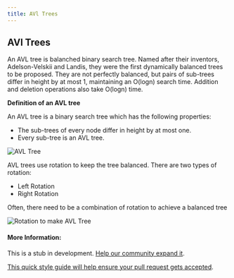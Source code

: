```yaml
---
title: AVl Trees
---
```

## AVl Trees

<!-- The article goes here, in GitHub-flavored Markdown. Feel free to add YouTube videos, images, and CodePen/JSBin embeds  -->

An AVL tree is balanched binary search tree. Named after their inventors, Adelson-Velskii and Landis, they were the first dynamically balanced trees to be proposed. They are not perfectly balanced, but pairs of sub-trees differ in height by at most 1, maintaining an O(logn) search time. Addition and deletion operations also take O(logn) time.

**Definition of an AVL tree**

An AVL tree is a binary search tree which has the following properties:
  * The sub-trees of every node differ in height by at most one.
  * Every sub-tree is an AVL tree.

![AVL Tree](http://btechsmartclass.com/DS/images/AVL%20Example.png)

AVL trees use rotation to keep the tree balanced. There are two types of rotation:
  * Left Rotation
  * Right Rotation

Often, there need to be a combination of rotation to achieve a balanced tree

![Rotation to make AVL Tree](http://btechsmartclass.com/DS/images/RL%20Rotation.png)

#### More Information:
<!-- Please add any articles you think might be helpful to read before writing the article -->


This is a stub in development. <a href='https://github.com/freecodecamp/guides/tree/master/src/pages/algorithms/avl-trees/index.md' target='_blank' rel='nofollow'>Help our community expand it</a>.

<a href='https://github.com/freecodecamp/guides/blob/master/README.md' target='_blank' rel='nofollow'>This quick style guide will help ensure your pull request gets accepted</a>.
